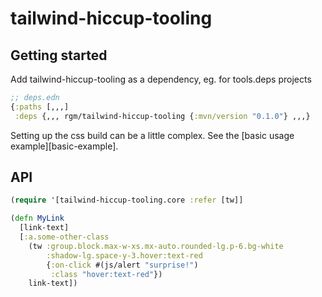 # tailwind-hiccup-tooling

## Getting started

Add tailwind-hiccup-tooling as a dependency, eg. for tools.deps projects

```clojure
;; deps.edn
{:paths [,,,]
 :deps {,,, rgm/tailwind-hiccup-tooling {:mvn/version "0.1.0"} ,,,}
```

Setting up the css build can be a little complex. See the [basic usage
example][basic-example].

## API

```clojure
(require '[tailwind-hiccup-tooling.core :refer [tw]]

(defn MyLink
  [link-text]
  [:a.some-other-class
    (tw :group.block.max-w-xs.mx-auto.rounded-lg.p-6.bg-white
        :shadow-lg.space-y-3.hover:text-red
        {:on-click #(js/alert "surprise!")
         :class "hover:text-red"})
    link-text])
```

[tw]: https://tailwindcss.com